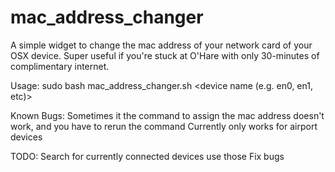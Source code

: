 # mac_address_changer

A simple widget to change the mac address of your network card of your OSX device. Super useful if you're stuck at O'Hare with only 30-minutes of complimentary internet.

Usage: 
sudo bash mac_address_changer.sh \<device name (e.g. en0, en1, etc)\>


Known Bugs: 
Sometimes it the command to assign the mac address doesn't work, and you have to rerun the command
Currently only works for airport devices

TODO: 
Search for currently connected devices use those
Fix bugs
